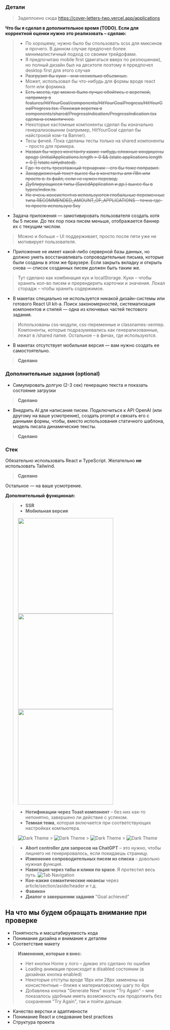 ### Детали

> Задеплоено сюда https://cover-letters-two.vercel.app/applications

**Что бы я сделал в дополнительное время (TODO). Если для корректной оценки нужно это реализовать – сделаю:**

> - По хорошему, нужно было бы спользовать scss для миксинов и прочего. В данном случае предпочел более минималистичный подход со своими трейдофами.
> - Я предпочитаю mobile first (двигаться вверх по резлюшенам), но полный дизайн был на десктопе поэтому я прредпочел desktop first для этого случая
> - ~~Разгрузил бы хуки – они несколько объемные.~~
> - Может, использовал бы что-нибудь для формы вроде react form или формика.
> - ~~Есть места, где можно было лучше обойтись с версткой, например в features/HitYourGoal/components/HitYourGoalProgress/HitYourGoalProgress.tsx. Похожая верстка в components/shared/ProgressIndication/ProgressIndication.tsx сделана семантичнее.~~
> - Некоторые кастомные компоненты сделал бы изначально генерализовыннм (например, HitYourGoal сделал бы найстрокой ком-та Banner).
> - Тесы фичей. Пока сделаны тесты только на shared компоненты – просто для примера.
> - ~~Назвал бы через константу какие-нибудь сложные кондишены вроде {initialApplications.length > 0 && (state.applications.length > 0 || !state.isHydrated).~~
> - ~~Где-то есть трехэтажный тернарник – его бы тоже поправил.~~
> - ~~Захардкоженый текст вынес бы в константы аля i18n или просто в .ts файл, если не нужен перевод.~~
> - ~~Дублирующиеся типы (SavedApplication и др.) вынес бы в types/index.ts.~~
> - ~~Не очень консистентно используются глобальные переменные типа RECOMMENDED_AMOUNT_OF_APPLICATIONS – точно где-то просто использую 5ку~~

- Задача приложения — замотивировать пользователя создать хотя бы 5 писем. До тех пор пока писем меньше, отображается баннер их с текущим числом.

> Можно и больше – UI поддерживает, просто после пяти уже не мотивирует пользователя.

- Приложение не имеет какой-либо серверной базы данных, но должно уметь восстанавливать сопроводительные письма, которые были созданы в этом же браузере. Если закрыть вкладку и открыть снова — список созданных писем должен быть таким же.

> Тут сделано как комбинация кук и localStorage. Куки – чтобы хранить кол-во писем и пререндерить карточки и значения. Локал сторадж – чтобы хранить содержимое.

- В макетах специально не используется никакой дизайн-системы или готового React UI kit-а. Поиск закономерностей, систематизация компонентов и стилей — одна из ключевых частей тестового задания.

> Использованы css-модули, css-переменные и classnames-хелпер. Компоненты, которые подразумевались как генерализованные, лежат в /shared папке. Остальное – в фичах, где используются.

- В макетах отсутствует мобильная версия — вам нужно создать ее самостоятельно.

> **Сделано**

### Дополнительные задания (optional)

- Симулировать долгую (2-3 сек) генерацию текста и показать состояние загрузки

> **Сделано**

- Внедрить AI для написания писем. Подключиться к API OpenAI (или другому на ваше усмотрение), создать prompt и связать его с данными формы, чтобы, вместо использования статичного шаблона, модель писала динамические тексты.

> **Сделано**

### Стек

Обязательно использовать React и TypeScript. Желательно **не** использовать Tailwind.

> **Сделано**

Остальное — на ваше усмотрение.

**Дополнительный функционал:**

> - **SSR**
> - **Мобильная версия**
>
> <img src="public/readme-content/mobile-1.png" width="300" /> <img src="public/readme-content/mobile-2.png" width="300" /> <img src="public/readme-content/mobile-3.png" width="300" />

> - **Нотификации через Toast компонент** – без них как-то непонятно, завершено ли действие с успехом.
> - **Темная тема**, которая включается при соответствующих настройках компьютера.
>
> ![Dark Theme](public/readme-content/dark-1.png) > ![Dark Theme](public/readme-content/dark-2.png) > ![Dark Theme](public/readme-content/dark-3.png) > ![Dark Theme](public/readme-content/dark-4.png)

> - **Abort controller для запросов на ChatGPT** – это нужно, чтобы лишнего не генерировалось, если покидаешь страницу.
> - **Изменение сопроводительных писем из списка** – довольно нужная функция.
> - **Навигация через табы и клики по space**. Я протестил весь путь.
>   ![Tab Navigation](public/readme-content/tabs-nav.gif)
> - **Кое-какие семантические нюансы** через article/section/aside/header и т.д.
> - **Фавикон**
> - **Диалог о завершении задания** "Goal achieved"

## На что мы будем обращать внимание при проверке

- Понятность и масштабируемость кода
- Понимание дизайна и внимание к деталям
- Соответствие макету

> **Изменения, которые я внес:**
>
> - Нет кнопки Home у лого – думаю это сделано по ошибке
> - Loading анимация происходит в disabled состоянии (в дизайнах кнопка enabled)
> - Некоторые отступы вроде 18px или 28px заменены на консистентные – ближе к материаловскому шагу по 4px
> - Добавлена кнопка "Generate New" возле "Try Again" – мне показалось удобным иметь возможность как продолжить без сохранения "Try Again", так и пойти дальше.

- Качество верстки и адаптивности
- Понимание React и следование best practices
- Структура проекта
